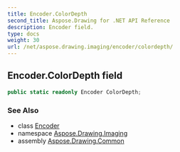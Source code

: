 ```yaml
---
title: Encoder.ColorDepth
second_title: Aspose.Drawing for .NET API Reference
description: Encoder field. 
type: docs
weight: 30
url: /net/aspose.drawing.imaging/encoder/colordepth/
---
```

## Encoder.ColorDepth field

```csharp
public static readonly Encoder ColorDepth;
```

### See Also

* class [Encoder](../)
* namespace [Aspose.Drawing.Imaging](../../encoder/)
* assembly [Aspose.Drawing.Common](../../../)


